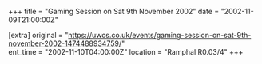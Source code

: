 +++
title = "Gaming Session on Sat 9th November 2002"
date = "2002-11-09T21:00:00Z"

[extra]
original = "https://uwcs.co.uk/events/gaming-session-on-sat-9th-november-2002-1474488934759/"    
ent_time = "2002-11-10T04:00:00Z"
location = "Ramphal R0.03/4"
+++



